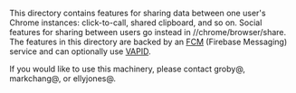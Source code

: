 This directory contains features for sharing data between one user's Chrome
instances: click-to-call, shared clipboard, and so on. Social features for
sharing between users go instead in //chrome/browser/share. The features in this
directory are backed by an [FCM] (Firebase Messaging) service and can optionally
use [VAPID].

If you would like to use this machinery, please contact groby@, markchang@, or
ellyjones@.

[FCM]: https://firebase.google.com/docs/cloud-messaging
[VAPID]: https://datatracker.ietf.org/doc/html/draft-thomson-webpush-vapid-02
